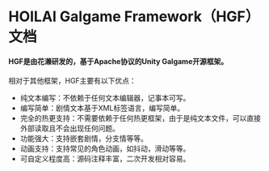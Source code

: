 # HOILAI Galgame Framework（HGF）文档
#### HGF是由花濑研发的，基于Apache协议的Unity Galgame开源框架。
相对于其他框架，HGF主要有以下优点：

- 纯文本编写：不依赖于任何文本编辑器，记事本可写。
- 编写简单：剧情文本基于XML标签语言，编写简单。
- 完全的热更支持：不需要依赖于任何热更框架，由于是纯文本文件，可以直接外部读取且不会出现任何问题。
- 功能强大：支持嵌套剧情，分支情等等。
- 动画支持：支持常见的角色动画，如抖动，滑动等等。
- 可自定义程度高：源码注释丰富，二次开发相对容易。

